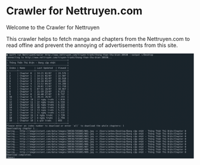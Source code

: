 # Crawler for Nettruyen.com

Welcome to the Crawler for Nettruyen

This crawler helps to fetch manga and chapters from the Nettruyen.com to read offine and prevent the annoying of advertisements from this site.

<p align="center"> 
  <img src="./screenshot.png">
</p>
